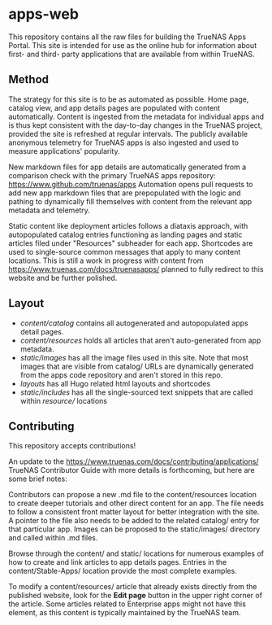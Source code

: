 # apps-web

This repository contains all the raw files for building the TrueNAS Apps Portal.
This site is intended for use as the online hub for information about first- and third- party applications that are available from within TrueNAS.

## Method

The strategy for this site is to be as automated as possible.
Home page, catalog view, and app details pages are populated with content automatically.
Content is ingested from the metadata for individual apps and is thus kept consistent with the day-to-day changes in the TrueNAS project, provided the site is refreshed at regular intervals.
The publicly available anonymous telemetry for TrueNAS apps is also ingested and used to measure applications' popularity.

New markdown files for app details are automatically generated from a comparison check with the primary TrueNAS apps repository: https://www.github.com/truenas/apps
Automation opens pull requests to add new app markdown files that are prepopulated with the logic and pathing to dynamically fill themselves with content from the relevant app metadata and telemetry.

Static content like deployment articles follows a diataxis approach, with autopopulated catalog entries functioning as landing pages and static articles filed under "Resources" subheader for each app.
Shortcodes are used to single-source common messages that apply to many content locations.
This is still a work in progress with content from https://www.truenas.com/docs/truenasapps/ planned to fully redirect to this website and be further polished.

## Layout

* *content/catalog* contains all autogenerated and autopopulated apps detail pages.
* *content/resources* holds all articles that aren't auto-generated from app metadata.
* *static/images* has all the image files used in this site. Note that most images that are visible from catalog/ URLs are dynamically generated from the apps code repository and aren't stored in this repo.
* *layouts* has all Hugo related html layouts and shortcodes
* *static/includes* has all the single-sourced text snippets that are called within *resource/* locations

## Contributing

This repository accepts contributions!

An update to the https://www.truenas.com/docs/contributing/applications/ TrueNAS Contributor Guide with more details is forthcoming, but here are some brief notes:

Contributors can propose a new .md file to the content/resources location to create deeper tutorials and other direct content for an app.
The file needs to follow a consistent front matter layout for better integration with the site.
A pointer to the file also needs to be added to the related catalog/ entry for that particular app.
Images can be proposed to the static/images/ directory and called within .md files.

Browse through the content/ and static/ locations for numerous examples of how to create and link articles to app details pages.
Entries in the content/Stable-Apps/ location provide the most complete examples.

To modify a content/resources/ article that already exists directly from the published website, look for the **Edit page** button in the upper right corner of the article.
Some articles related to Enterprise apps might not have this element, as this content is typically maintained by the TrueNAS team.
